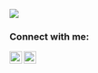 ![](https://visitor-badge.laobi.icu/badge?page_id=pygaur.pygaur)

### Connect with me:

[<img align="left" alt="Kamil's Gmail" width="22px" src="https://cdn.jsdelivr.net/npm/simple-icons@3.4.0/icons/gmail.svg" />][gmail]
[<img align="left" alt="Kamil's LinkedIn" width="22px" src="https://cdn.jsdelivr.net/npm/simple-icons@v3/icons/linkedin.svg" />][linkedin]

<br />
<br />

[linkedin]: https://www.linkedin.com/in/prashantgaur/
[gmail]: mailto:91prashantgaur@gmail.com


<br />


